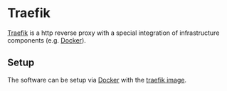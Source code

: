 # Traefik

[Traefik](https://github.com/traefik/traefik) is a http reverse proxy with
a special integration of infrastructure components (e.g. [Docker](./docker.md)).

## Setup

The software can be setup via [Docker](/wiki/docker.md) with the
[traefik image](./docker/traefik.md).

